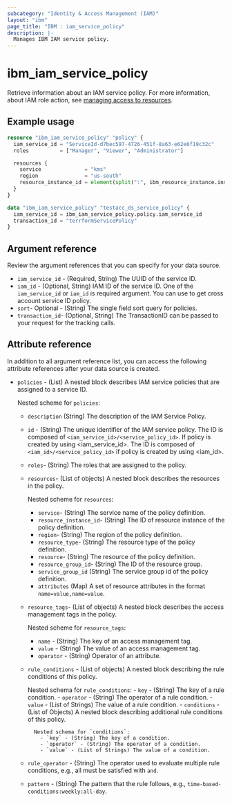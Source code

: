 ```yaml
---
subcategory: "Identity & Access Management (IAM)"
layout: "ibm"
page_title: "IBM : iam_service_policy"
description: |-
  Manages IBM IAM service policy.
---
```


# ibm_iam_service_policy

Retrieve information about an IAM service policy. For more information, about IAM role action, see [managing access to resources](https://cloud.ibm.com/docs/account?topic=account-assign-access-resources).

## Example usage

```terraform
resource "ibm_iam_service_policy" "policy" {
  iam_service_id = "ServiceId-d7bec597-4726-451f-8a63-e62e6f19c32c"
  roles          = ["Manager", "Viewer", "Administrator"]

  resources {
    service              = "kms"
    region               = "us-south"
    resource_instance_id = element(split(":", ibm_resource_instance.instance.id), 7)
  }
}

data "ibm_iam_service_policy" "testacc_ds_service_policy" {
  iam_service_id = ibm_iam_service_policy.policy.iam_service_id
  transaction_id = "terrformServicePolicy"
}

```

## Argument reference

Review the argument references that you can specify for your data source.

- `iam_service_id` - (Required, String) The UUID of the service ID.
- `iam_id` - (Optional, String) IAM ID of the service ID. One of the `iam_service_id` or `iam_id` is required argument. You can use to get cross account service ID policy.
- `sort`- Optional -  (String) The single field sort query for policies.
- `transaction_id`- (Optional, String) The TransactionID can be passed to your request for the tracking calls.

## Attribute reference

In addition to all argument reference list, you can access the following attribute references after your data source is created.

- `policies` - (List) A nested block describes IAM service policies that are assigned to a service ID.

  Nested scheme for `policies`:
  - `description`  (String) The description of the IAM Service Policy.
  - `id` - (String) The unique identifier of the IAM service policy. The ID is composed of `<iam_service_id>/<service_policy_id>`. If policy is created by using <iam_service_id>. The ID is composed of `<iam_id>/<service_policy_id>` if policy is created by using <iam_id>.
  - `roles`-  (String) The roles that are assigned to the policy.
  - `resources`- (List of objects) A nested block describes the resources in the policy.

    Nested scheme for `resources`:
      - `service`- (String) The service name of the policy definition.
      - `resource_instance_id`- (String) The ID of resource instance of the policy definition.
      - `region`-  (String) The region of the policy definition.
      - `resource_type`- (String) The resource type of the policy definition.
      - `resource`- (String) The resource of the policy definition.
      - `resource_group_id`- (String) The ID of the resource group.
      - `service_group_id` (String) The service group id of the policy definition.
      - `attributes` (Map)  A set of resource attributes in the format `name=value,name=value`.

  - `resource_tags`- (List of objects) A nested block describes the access management tags in the policy.
    
    Nested scheme for `resource_tags`:
      - `name` - (String) The key of an access management tag. 
      - `value` - (String) The value of an access management tag.
      - `operator` - (String) Operator of an attribute.

  - `rule_conditions` - (List of objects) A nested block describing the rule conditions of this policy.

      Nested schema for `rule_conditions`:
        - `key` - (String) The key of a rule condition.
        - `operator` - (String) The operator of a rule condition.
        - `value` - (List of Strings) The value of a rule condition.
        - `conditions` - (List of Objects) A nested block describing additional rule conditions of this policy.

          Nested schema for `conditions`:
            - `key` - (String) The key of a condition.
            - `operator` - (String) The operator of a condition.
            - `value` - (List of Strings) The value of a condition.

  - `rule_operator` - (String) The operator used to evaluate multiple rule conditions, e.g., all must be satisfied with `and`.
  - `pattern` - (String) The pattern that the rule follows, e.g., `time-based-conditions:weekly:all-day`.

